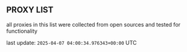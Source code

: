 ## PROXY LIST

all proxies in this list were collected from open sources and tested for functionality

last update: `2025-04-07 04:00:34.976343+00:00` UTC